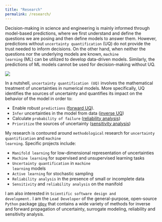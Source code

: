 ```yaml
---
title: "Research"
permalink: /research/
---
```


Decision-making in science and engineering is mainly informed through model-based predictions, where we first understand and define the questions we are posing and then define models to answer them. However, predictions without <code>uncertainty quantification</code> (UQ) do not provide the trust needed to inform decisions. On the other hand, when neither the questions nor the underlying models are known, <code>machine learning</code> (ML) can be utilized to develop data-driven models.  Similarly, the predictions of ML models cannot be used for decision-making without UQ. 

<img src="{{ site.url }}{{ site.baseurl }}/assets/images/UQ.png"/>

In a nutshell, <code>uncertainty quantification (UQ)</code> involves the mathematical treatment of uncertainties in numerical models. More specifically, UQ identifies the sources of uncertainty and quantifies its impact on the behavior of the model in order to:

* Enable robust <code>predictions</code> (<u>forward UQ</u>).
* <code>Infer</code> uncertainties in the model from data (<u>inverse UQ</u>)
* Calculate <code>probability of failure</code> (<u>reliability analysis</u>)
* <code>Prioritize</code> the sources of uncertainty (<u>sensitivity analysis</u>)

My research is contoured around <code>methodological</code> research for <code>uncertainty quantification</code> and <code>machine learning</code>.  Specific projects include: 

* <code>Manifold learning</code> for low-dimensional representation of uncertainties
* <code>Machine learning</code>  for supervised and unsupervised learning tasks
* <code>Uncertainty quantification</code> in <code>machine learning</code>  models
* <code>Active learning</code> for stochastic sampling
* <code>Reliability analysis</code> in the presence of small or incomplete data
* <code>Sensitivity</code> and <code>reliability analysis</code> on the manifold


I am also interested in <code>Scientific software design and development.</code> I am the <code>Lead Developer</code> of the general-purpose, open-source <code>Python</code> package <a href='https://github.com/SURGroup/UQpy' target='_blank'><code>UQpy</code></a> that contains a wide variety of methods for inverse and forward propagation of uncertainty, surrogate modeling, reliability and sensitivity analysis. 